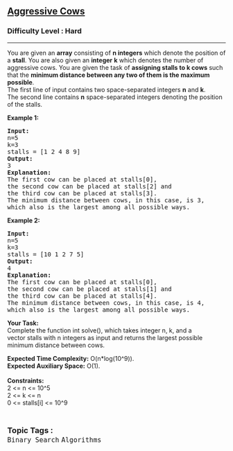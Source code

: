 <h2><a href="https://www.geeksforgeeks.org/problems/aggressive-cows/0">Aggressive Cows</a></h2><h3>Difficulty Level : Hard</h3><hr><div class="problems_problem_content__Xm_eO"><p>You are given an <strong>array</strong>&nbsp;consisting of <strong>n&nbsp;integers</strong> which denote the position of a <strong>stall</strong>. You are also given an <strong>integer</strong> <strong>k</strong> which denotes the number of aggressive cows. You are given the task of <strong>assigning stalls to k&nbsp;cows</strong> such that the <strong>minimum distance between any two of them is the maximum possible</strong>.<br>
The first line of input contains two&nbsp;space-separated integers <strong>n</strong> and <strong>k</strong>.<br>
The second line contains <strong>n</strong> space-separated integers denoting the position of the stalls.</p>

<p><strong>Example 1:</strong></p>

<pre style="position: relative;"><strong>Input:</strong>
n=5 
k=3
stalls = [1 2 4 8 9]
<strong>Output:</strong>
3
<strong>Explanation:</strong>
The first cow can be placed at stalls[0], 
the second cow can be placed at stalls[2] and 
the third cow can be placed at stalls[3]. 
The minimum distance between cows, in this case, is 3, 
which also is the largest among all possible ways.
<div class="open_grepper_editor" title="Edit &amp; Save To Grepper"></div></pre>

<p><strong>Example 2:</strong></p>

<pre style="position: relative;"><strong>Input:</strong>
n=5 
k=3
stalls = [10 1 2 7 5]
<strong>Output:</strong>
4
<strong>Explanation:</strong>
The first cow can be placed at stalls[0],
the second cow can be placed at stalls[1] and
the third cow can be placed at stalls[4].
The minimum distance between cows, in this case, is 4,
which also is the largest among all possible ways.<div class="open_grepper_editor" title="Edit &amp; Save To Grepper"></div></pre>

<p><strong>Your Task:</strong><br>
Complete the function int solve(), which takes integer n, k, and a vector&nbsp;stalls&nbsp;with n&nbsp;integers as input and returns the largest possible minimum distance between cows.</p>

<p><strong>Expected Time Complexity:</strong> O(n*log(10^9)).<br>
<strong>Expected Auxiliary Space:</strong> O(1).<br>
<br>
<strong>Constraints:</strong><br>
2 &lt;= n&nbsp;&lt;= 10^5<br>
2 &lt;= k &lt;= n<br>
0 &lt;= stalls[i] &lt;= 10^9</p>
</div><br><p><span style=font-size:18px><strong>Topic Tags : </strong><br><code>Binary Search</code>&nbsp;<code>Algorithms</code>&nbsp;
